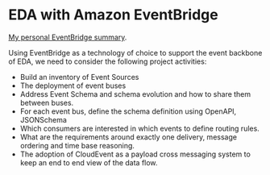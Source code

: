 # EDA with Amazon EventBridge

[My personal EventBridge summary](https://jbcodeforce.github.io/aws-studies/serverless/eventbridge).

Using EventBridge as a technology of choice to support the event backbone of EDA, we need to consider the following project activities:

* Build an inventory of Event Sources
* The deployment of event buses
* Address Event Schema and schema evolution and how to share them between buses.
* For each event bus, define the schema definition using OpenAPI, JSONSchema
* Which consumers are interested in which events to define routing rules.
* What are the requirements around exactly one delivery, message ordering and time base reasoning.
* The adoption of CloudEvent as a payload cross messaging system to keep an end to end view of the data flow.